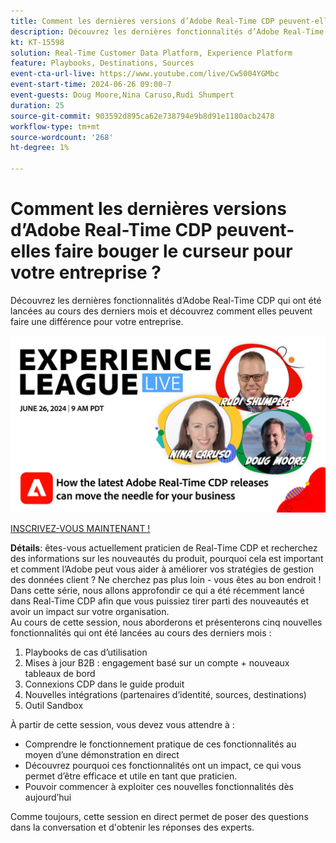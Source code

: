 ```yaml
---
title: Comment les dernières versions d’Adobe Real-Time CDP peuvent-elles faire bouger le curseur pour votre entreprise ?
description: Découvrez les dernières fonctionnalités d’Adobe Real-Time CDP qui ont été lancées au cours des derniers mois et découvrez comment elles peuvent faire une différence pour votre entreprise.
kt: KT-15598
solution: Real-Time Customer Data Platform, Experience Platform
feature: Playbooks, Destinations, Sources
event-cta-url-live: https://www.youtube.com/live/Cw5004YGMbc
event-start-time: 2024-06-26 09:00-7
event-guests: Doug Moore,Nina Caruso,Rudi Shumpert
duration: 25
source-git-commit: 903592d895ca62e738794e9b8d91e1180acb2478
workflow-type: tm+mt
source-wordcount: '268'
ht-degree: 1%

---
```


# Comment les dernières versions d’Adobe Real-Time CDP peuvent-elles faire bouger le curseur pour votre entreprise ?

Découvrez les dernières fonctionnalités d’Adobe Real-Time CDP qui ont été lancées au cours des derniers mois et découvrez comment elles peuvent faire une différence pour votre entreprise.

[![ExL LIVE 17 janvier 2024](assets/WebBanner-June26-2024.jpg)](https://engage.adobe.com/ExpLeagueLive-240626.html)

[INSCRIVEZ-VOUS MAINTENANT !](https://engage.adobe.com/ExpLeagueLive-240626.html)

**Détails**: êtes-vous actuellement praticien de Real-Time CDP et recherchez des informations sur les nouveautés du produit, pourquoi cela est important et comment l’Adobe peut vous aider à améliorer vos stratégies de gestion des données client ? Ne cherchez pas plus loin - vous êtes au bon endroit ! Dans cette série, nous allons approfondir ce qui a été récemment lancé dans Real-Time CDP afin que vous puissiez tirer parti des nouveautés et avoir un impact sur votre organisation.\
Au cours de cette session, nous aborderons et présenterons cinq nouvelles fonctionnalités qui ont été lancées au cours des derniers mois :

1. Playbooks de cas d’utilisation
1. Mises à jour B2B : engagement basé sur un compte + nouveaux tableaux de bord
1. Connexions CDP dans le guide produit
1. Nouvelles intégrations (partenaires d’identité, sources, destinations)
1. Outil Sandbox

À partir de cette session, vous devez vous attendre à :

* Comprendre le fonctionnement pratique de ces fonctionnalités au moyen d’une démonstration en direct
* Découvrez pourquoi ces fonctionnalités ont un impact, ce qui vous permet d’être efficace et utile en tant que praticien.
* Pouvoir commencer à exploiter ces nouvelles fonctionnalités dès aujourd’hui

Comme toujours, cette session en direct permet de poser des questions dans la conversation et d&#39;obtenir les réponses des experts.

